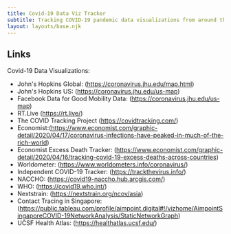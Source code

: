 ```yaml
---
title: Covid-19 Data Viz Tracker
subtitle: Tracking COVID-19 pandemic data visualizations from around the globe 
layout: layouts/base.njk
---
```




## Links

<p>
Covid-19 Data Visualizations:
<ul>
<li>John's Hopkins Global: (<a href="https://coronavirus.jhu.edu/map.html">https://coronavirus.jhu.edu/map.html</a>)
<li>John's Hopkins US: (<a href="https://coronavirus.jhu.edu/us-map">https://coronavirus.jhu.edu/us-map</a>)
<li>Facebook Data for Good Mobility Data: (<a href="https://coronavirus.jhu.edu/us-map">https://coronavirus.jhu.edu/us-map</a>)
<li>RT.Live (<a href="https://rt.live/">https://rt.live/</a>)
<li>The COVID Tracking Project (<a href="https://covidtracking.com/">https://covidtracking.com/</a>)
<li>Economist:(<a href="https://www.economist.com/graphic-detail/2020/04/17/coronavirus-infections-have-peaked-in-much-of-the-rich-world">https://www.economist.com/graphic-detail/2020/04/17/coronavirus-infections-have-peaked-in-much-of-the-rich-world</a>)
<li>Economist Excess Death Tracker: (<a href="https://www.economist.com/graphic-detail/2020/04/16/tracking-covid-19-excess-deaths-across-countries">https://www.economist.com/graphic-detail/2020/04/16/tracking-covid-19-excess-deaths-across-countries</a>)
<li>Worldometer: (<a href="https://www.worldometers.info/coronavirus/">https://www.worldometers.info/coronavirus/</a>)
<li>Independent COVID-19 Tracker: (<a href="https://trackthevirus.info/">https://trackthevirus.info/</a>)
<li>NACCHO: (<a href="https://covid19-naccho.hub.arcgis.com/">https://covid19-naccho.hub.arcgis.com/</a>)
<li>WHO: (<a href="https://covid19.who.int/">https://covid19.who.int/</a>)
<li>Nextstrain: (<a href="https://nextstrain.org/ncov/asia">https://nextstrain.org/ncov/asia</a>)
<li>Contact Tracing in Singapore: (<a href="https://public.tableau.com/profile/aimpoint.digital#!/vizhome/AimpointSingaporeCOVID-19NetworkAnalysis/StaticNetworkGraph">https://public.tableau.com/profile/aimpoint.digital#!/vizhome/AimpointSingaporeCOVID-19NetworkAnalysis/StaticNetworkGraph</a>)
<li>UCSF Health Atlas: (<a href="https://healthatlas.ucsf.edu/?active=covid_cases_percap&covid=2020-05-16&geography=counties&tracts=&lng=-122.12618778049773&lat=37.64208119839553">https://healthatlas.ucsf.edu/</a>)
</ul>
</p>




